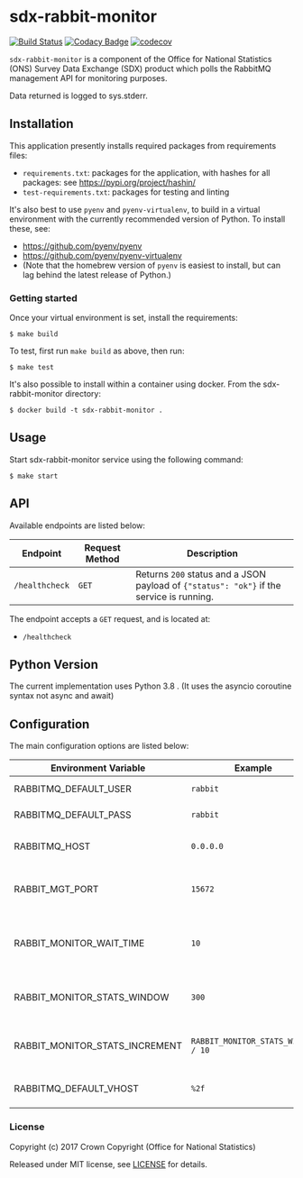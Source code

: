 # sdx-rabbit-monitor

[![Build Status](https://travis-ci.org/ONSdigital/sdx-rabbit-monitor.svg?branch=develop)](https://travis-ci.org/ONSdigital/sdx-rabbit-monitor) [![Codacy Badge](https://api.codacy.com/project/badge/Grade/46cbdc2821814a028448e0b2255a85f2)](https://www.codacy.com/app/ons-sdc/sdx-rabbit-monitor?utm_source=github.com&amp;utm_medium=referral&amp;utm_content=ONSdigital/sdx-rabbit-monitor&amp;utm_campaign=Badge_Grade) [![codecov](https://codecov.io/gh/ONSdigital/sdx-rabbit-monitor/branch/develop/graph/badge.svg)](https://codecov.io/gh/ONSdigital/sdx-rabbit-monitor)

`sdx-rabbit-monitor` is a component of the Office for National Statistics (ONS) Survey Data Exchange (SDX) product which polls the RabbitMQ management API for monitoring purposes.

Data returned is logged to sys.stderr.

## Installation
This application presently installs required packages from requirements files:
- `requirements.txt`: packages for the application, with hashes for all packages: see https://pypi.org/project/hashin/
- `test-requirements.txt`: packages for testing and linting

It's also best to use `pyenv` and `pyenv-virtualenv`, to build in a virtual environment with the currently recommended version of Python.  To install these, see:
- https://github.com/pyenv/pyenv
- https://github.com/pyenv/pyenv-virtualenv
- (Note that the homebrew version of `pyenv` is easiest to install, but can lag behind the latest release of Python.)

### Getting started
Once your virtual environment is set, install the requirements:
```shell
$ make build
```

To test, first run `make build` as above, then run:
```shell
$ make test
```

It's also possible to install within a container using docker. From the sdx-rabbit-monitor directory:
```shell
$ docker build -t sdx-rabbit-monitor .
```

## Usage

Start sdx-rabbit-monitor service using the following command:

```shell
$ make start
```
## API
Available endpoints are listed below:

| Endpoint          | Request Method       | Description
|-------------------|----------------------|--------------------------
| `/healthcheck`    | `GET`                | Returns `200` status and a JSON payload of ```{"status": "ok"}``` if the service is running.

The endpoint accepts a `GET` request, and is located at:

  - `/healthcheck`

## Python Version
The current implementation uses Python 3.8 . (It uses the asyncio coroutine syntax not async and await)

## Configuration

The main configuration options are listed below:

| Environment Variable            | Example       | Description
|---------------------------------|---------------|--------------------------
| RABBITMQ_DEFAULT_USER           | `rabbit`      | RabbitMQ username
| RABBITMQ_DEFAULT_PASS           | `rabbit`      | RabbitMQ password
| RABBITMQ_HOST                   | `0.0.0.0`     | Host for the RabbitMQ service
| RABBIT_MGT_PORT                 | `15672`       | Port for the RabbitMQ Management Console API
| RABBIT_MONITOR_WAIT_TIME        | `10`          | Number of seconds between 1 round of API calls |
| RABBIT_MONITOR_STATS_WINDOW     | `300`         | Length of statistics window in seconds
| RABBIT_MONITOR_STATS_INCREMENT  | `RABBIT_MONITOR_STATS_WINDOW / 10` | Statistics sample frequency in seconds |
| RABBITMQ_DEFAULT_VHOST          | `%2f`         | Vhost for RabbitMQ service

### License

Copyright (c) 2017 Crown Copyright (Office for National Statistics)

Released under MIT license, see [LICENSE](LICENSE) for details.
